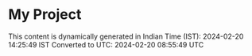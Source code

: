 # My Project

This content is dynamically generated in Indian Time (IST): 2024-02-20 14:25:49 IST
Converted to UTC: 2024-02-20 08:55:49 UTC
